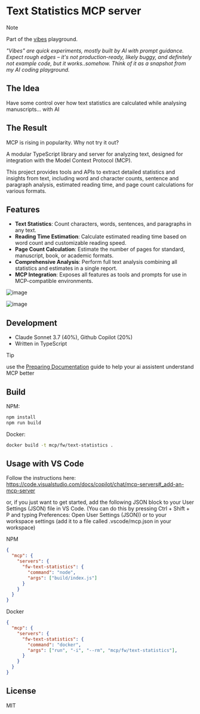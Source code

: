 # Text Statistics MCP server

> [!NOTE] 
> Part of the [vibes](https://github.com/vibes) playground.
>
> *"Vibes" are quick experiments, mostly built by AI with prompt guidance. Expect rough edges – it's not production-ready, likely buggy, and definitely not example code, but it works..somehow. Think of it as a snapshot from my AI coding playground.*

## The Idea
Have some control over how text statistics are calculated while analysing manuscripts... with AI

## The Result

MCP is rising in popularity. Why not try it out?

A modular TypeScript library and server for analyzing text, designed for integration with the Model Context Protocol (MCP). 

This project provides tools and APIs to extract detailed statistics and insights from text, including word and character counts, sentence and paragraph analysis, estimated reading time, and page count calculations for various formats.

## Features

- **Text Statistics**: Count characters, words, sentences, and paragraphs in any text.
- **Reading Time Estimation**: Calculate estimated reading time based on word count and customizable reading speed.
- **Page Count Calculation**: Estimate the number of pages for standard, manuscript, book, or academic formats.
- **Comprehensive Analysis**: Perform full text analysis combining all statistics and estimates in a single report.
- **MCP Integration**: Exposes all features as tools and prompts for use in MCP-compatible environments.

![image](https://github.com/user-attachments/assets/a7c41d78-34c6-419e-a152-510a9bba9664)

![image](https://github.com/user-attachments/assets/3a87ed0c-e48b-453f-91a9-e3a70262dfba)


## Development

- Claude Sonnet 3.7 (40%), Github Copilot (20%)
- Written in TypeScript

> [!TIP]
> use the [Preparing Documentation](https://modelcontextprotocol.io/tutorials/building-mcp-with-llms#preparing-the-documentation) guide to help your ai assistent understand MCP better

## Build

NPM:

```bash
npm install
npm run build
```

Docker:

```bash
docker build -t mcp/fw/text-statistics .
```

## Usage with VS Code

Follow the instructions here: https://code.visualstudio.com/docs/copilot/chat/mcp-servers#_add-an-mcp-server 

or, if you just want to get started, add the following JSON block to your User Settings (JSON) file in VS Code. (You can do this by pressing Ctrl + Shift + P and typing Preferences: Open User Settings (JSON)) or to your workspace settings (add it to a file called .vscode/mcp.json in your workspace)


NPM

```json
{
  "mcp": {
    "servers": {
      "fw-text-statistics": {
        "command": "node",
        "args": ["build/index.js"]
      }
    }
  }
}
```

Docker

```json
{
  "mcp": {
    "servers": {
      "fw-text-statistics": {
        "command": "docker",
        "args": ["run", "-i", "--rm", "mcp/fw/text-statistics"],
      }
    }
  }
}
```

## License

MIT
